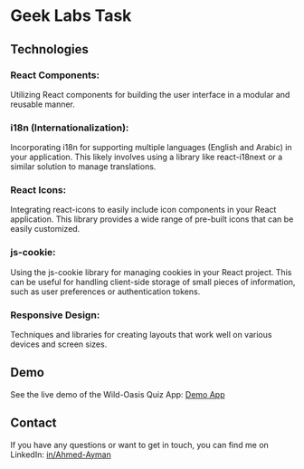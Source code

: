 # Geek Labs Task

## Technologies

### React Components:

Utilizing React components for building the user interface in a modular and reusable manner.

### i18n (Internationalization):

Incorporating i18n for supporting multiple languages (English and Arabic) in your application. This likely involves using a library like react-i18next or a similar solution to manage translations.

### React Icons:

Integrating react-icons to easily include icon components in your React application. This library provides a wide range of pre-built icons that can be easily customized.

### js-cookie:

Using the js-cookie library for managing cookies in your React project. This can be useful for handling client-side storage of small pieces of information, such as user preferences or authentication tokens.

### Responsive Design:

Techniques and libraries for creating layouts that work well on various devices and screen sizes.

## Demo

See the live demo of the Wild-Oasis Quiz App: [Demo App](https://task-geek-labs.netlify.app/)

## Contact

If you have any questions or want to get in touch, you can find me on LinkedIn: [in/Ahmed-Ayman](https://www.linkedin.com/in/ahmed-ayman-723605229/)
